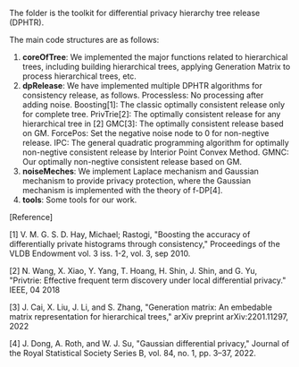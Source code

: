 The folder is the toolkit for differential privacy hierarchy tree release (DPHTR).

The main code structures are as follows:

1. **coreOfTree**: We implemented the major functions related to hierarchical trees, including building hierarchical trees, applying Generation Matrix to process hierarchical trees, etc.
2. **dpRelease**: We have implemented multiple DPHTR algorithms for consistency release, as follows.
Processless: No processing after adding noise.
Boosting[1]: The classic optimally consistent release only for complete tree.
PrivTrie[2]: The optimally consistent release for any hierarchical tree in [2]
GMC[3]: The optimally consistent release based on GM.
ForcePos: Set the negative noise node to 0 for non-negtive release.
IPC: The general quadratic programming algorithm for optimally non-negtive consistent release by Interior Point Convex Method.
GMNC: Our optimally non-negtive consistent release based on GM.
3. **noiseMeches**: We implement Laplace mechanism and Gaussian mechanism to provide privacy protection, where the Gaussian mechanism is implemented with the theory of f-DP[4].
4. **tools**: Some tools for our work.

[Reference]

[1] V. M. G. S. D. Hay, Michael; Rastogi, "Boosting the accuracy of differentially private histograms through consistency," Proceedings of the VLDB Endowment vol. 3 iss. 1-2, vol. 3, sep 2010.

[2] N. Wang, X. Xiao, Y. Yang, T. Hoang, H. Shin, J. Shin, and G. Yu, "Privtrie: Effective frequent term discovery under local differential privacy." IEEE, 04 2018

[3] J. Cai, X. Liu, J. Li, and S. Zhang, "Generation matrix: An embedable matrix representation for hierarchical trees," arXiv preprint arXiv:2201.11297, 2022

[4] J. Dong, A. Roth, and W. J. Su, "Gaussian differential privacy," Journal of the Royal Statistical Society Series B, vol. 84, no. 1, pp. 3–37, 2022.
